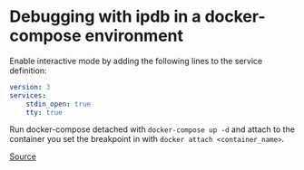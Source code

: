 # Debugging with ipdb in a docker-compose environment

Enable interactive mode by adding the following lines to the service definition:

```yaml
version: 3
services:
    stdin_open: true
    tty: true
```

Run docker-compose detached with `docker-compose up -d` and attach to the container you set
the breakpoint in with `docker attach <container_name>`.

[Source](https://odwyer.software/blog/how-to-use-ipdb-with-docker-compose)
